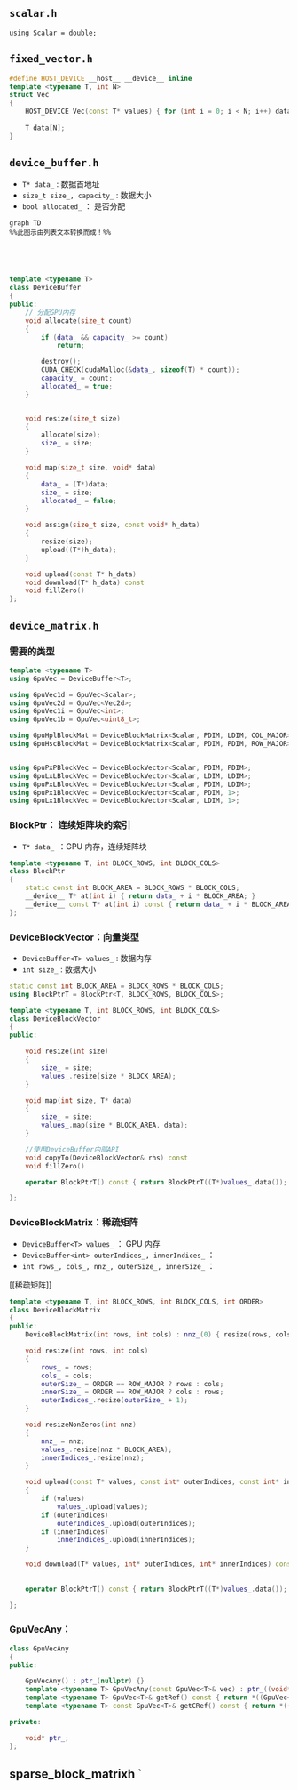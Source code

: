 

##  `scalar.h`
`using Scalar = double;`

##  `fixed_vector.h`

```c++
#define HOST_DEVICE __host__ __device__ inline
template <typename T, int N>
struct Vec
{
    HOST_DEVICE Vec(const T* values) { for (int i = 0; i < N; i++) data[i] = values[i]; }
    
    T data[N];
}
```


##  `device_buffer.h`

- `T* data_` :  数据首地址
- `size_t size_, capacity_` : 数据大小
- `bool allocated_` ： 是否分配
```mermaid
graph TD
%%此图示由列表文本转换而成！%%





```
```c++
template <typename T>
class DeviceBuffer
{
public:
	// 分配GPU内存
	void allocate(size_t count)
	{
		if (data_ && capacity_ >= count)
			return;

		destroy();
		CUDA_CHECK(cudaMalloc(&data_, sizeof(T) * count));
		capacity_ = count;
		allocated_ = true;
	}


	void resize(size_t size)
	{
		allocate(size);
		size_ = size;
	}

	void map(size_t size, void* data)
	{
		data_ = (T*)data;
		size_ = size;
		allocated_ = false;
	}

	void assign(size_t size, const void* h_data)
	{
		resize(size);
		upload((T*)h_data);
	}

	void upload(const T* h_data)
	void download(T* h_data) const
	void fillZero()
};

```

##  `device_matrix.h`


### 需要的类型

```c++
template <typename T>
using GpuVec = DeviceBuffer<T>;

using GpuVec1d = GpuVec<Scalar>;
using GpuVec2d = GpuVec<Vec2d>;
using GpuVec1i = GpuVec<int>;
using GpuVec1b = GpuVec<uint8_t>;

using GpuHplBlockMat = DeviceBlockMatrix<Scalar, PDIM, LDIM, COL_MAJOR>;
using GpuHscBlockMat = DeviceBlockMatrix<Scalar, PDIM, PDIM, ROW_MAJOR>;


using GpuPxPBlockVec = DeviceBlockVector<Scalar, PDIM, PDIM>;
using GpuLxLBlockVec = DeviceBlockVector<Scalar, LDIM, LDIM>;
using GpuPxLBlockVec = DeviceBlockVector<Scalar, PDIM, LDIM>;
using GpuPx1BlockVec = DeviceBlockVector<Scalar, PDIM, 1>;
using GpuLx1BlockVec = DeviceBlockVector<Scalar, LDIM, 1>;

```




### BlockPtr：  连续矩阵块的索引

-  `T* data_ `：GPU 内存，连续矩阵块

``` c++
template <typename T, int BLOCK_ROWS, int BLOCK_COLS>
class BlockPtr
{
	static const int BLOCK_AREA = BLOCK_ROWS * BLOCK_COLS;
	__device__ T* at(int i) { return data_ + i * BLOCK_AREA; }
	__device__ const T* at(int i) const { return data_ + i * BLOCK_AREA; }
};
```



### DeviceBlockVector：向量类型

- `DeviceBuffer<T> values_` : 数据内存
- `int size_` :  数据大小

```c++
static const int BLOCK_AREA = BLOCK_ROWS * BLOCK_COLS;
using BlockPtrT = BlockPtr<T, BLOCK_ROWS, BLOCK_COLS>; 
```

```c++
template <typename T, int BLOCK_ROWS, int BLOCK_COLS>
class DeviceBlockVector
{
public:

	void resize(int size)
	{
		size_ = size;
		values_.resize(size * BLOCK_AREA);
	}

	void map(int size, T* data)
	{
		size_ = size;
		values_.map(size * BLOCK_AREA, data);
	}

	//使用DeviceBuffer内部API
    void copyTo(DeviceBlockVector& rhs) const     
    void fillZero()

	operator BlockPtrT() const { return BlockPtrT((T*)values_.data()); }

};

```


### DeviceBlockMatrix：稀疏矩阵


- `DeviceBuffer<T> values_` ： GPU 内存
- `DeviceBuffer<int> outerIndices_, innerIndices_` ：
- `int rows_, cols_, nnz_, outerSize_, innerSize_` ： 

[[稀疏矩阵]]

``` c++
template <typename T, int BLOCK_ROWS, int BLOCK_COLS, int ORDER>
class DeviceBlockMatrix
{
public:
	DeviceBlockMatrix(int rows, int cols) : nnz_(0) { resize(rows, cols); }

	void resize(int rows, int cols)
	{
		rows_ = rows;
		cols_ = cols;
		outerSize_ = ORDER == ROW_MAJOR ? rows : cols;
		innerSize_ = ORDER == ROW_MAJOR ? cols : rows;
		outerIndices_.resize(outerSize_ + 1);
	}

	void resizeNonZeros(int nnz)
	{
		nnz_ = nnz;
		values_.resize(nnz * BLOCK_AREA);
		innerIndices_.resize(nnz);
	}

	void upload(const T* values, const int* outerIndices, const int* innerIndices)
	{
		if (values)
			values_.upload(values);
		if (outerIndices)
			outerIndices_.upload(outerIndices);
		if (innerIndices)
			innerIndices_.upload(innerIndices);
	}

	void download(T* values, int* outerIndices, int* innerIndices) const
	
 
	operator BlockPtrT() const { return BlockPtrT((T*)values_.data()); }

};
```

### GpuVecAny： 

``` c++
class GpuVecAny
{
public:

	GpuVecAny() : ptr_(nullptr) {}
	template <typename T> GpuVecAny(const GpuVec<T>& vec) : ptr_((void*)&vec) {}
	template <typename T> GpuVec<T>& getRef() const { return *((GpuVec<T>*)ptr_); }
	template <typename T> const GpuVec<T>& getCRef() const { return *((GpuVec<T>*)ptr_); }

private:

	void* ptr_;
};
```


##  sparse_block_matrixh `

